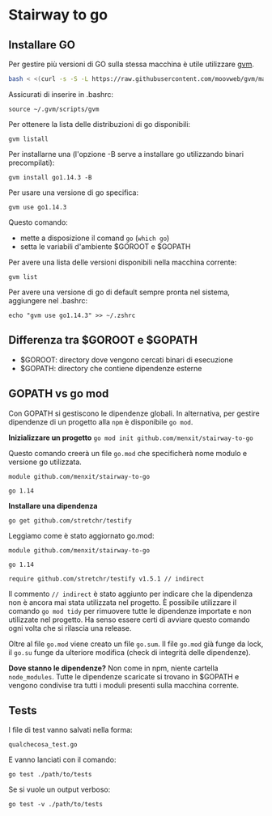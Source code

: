 # Stairway to go

## Installare GO
Per gestire più versioni di GO sulla stessa macchina è utile utilizzare [gvm](https://github.com/moovweb/gvm).
```sh
bash < <(curl -s -S -L https://raw.githubusercontent.com/moovweb/gvm/master/binscripts/gvm-installer)
```

Assicurati di inserire in .bashrc:
```
source ~/.gvm/scripts/gvm
```

Per ottenere la lista delle distribuzioni di go disponibili:
```
gvm listall
```

Per installarne una (l'opzione -B serve a installare go utilizzando binari precompilati):
```
gvm install go1.14.3 -B
```

Per usare una versione di go specifica:
```
gvm use go1.14.3
```

Questo comando:
- mette a disposizione il comand `go` (`which go`)
- setta le variabili d'ambiente $GOROOT e $GOPATH

Per avere una lista delle versioni disponibili nella macchina corrente:
```
gvm list
```

Per avere una versione di go di default sempre pronta nel sistema, aggiungere nel .bashrc:
```
echo "gvm use go1.14.3" >> ~/.zshrc
```

## Differenza tra $GOROOT e $GOPATH
- $GOROOT: directory dove vengono cercati binari di esecuzione
- $GOPATH: directory che contiene dipendenze esterne

## GOPATH vs go mod
Con GOPATH si gestiscono le dipendenze globali. In alternativa, per gestire dipendenze di un progetto alla `npm` è disponibile `go mod`.

**Inizializzare un progetto**
`go mod init github.com/menxit/stairway-to-go`

Questo comando creerà un file `go.mod` che specificherà nome modulo e versione go utilizzata.
```
module github.com/menxit/stairway-to-go

go 1.14
```

**Installare una dipendenza**
```
go get github.com/stretchr/testify
```

Leggiamo come è stato aggiornato go.mod:
```
module github.com/menxit/stairway-to-go

go 1.14

require github.com/stretchr/testify v1.5.1 // indirect
```

Il commento `// indirect` è stato aggiunto per indicare che la dipendenza non è ancora mai stata utilizzata nel progetto. È possibile utilizzare il comando `go mod tidy` per rimuovere tutte le dipendenze importate e non utilizzate nel progetto. Ha senso essere certi di avviare questo comando ogni volta che si rilascia una release.

Oltre al file `go.mod` viene creato un file `go.sum`. Il file `go.mod` già funge da lock, il `go.su` funge da ulteriore modifica (check di integrità delle dipendenze).

**Dove stanno le dipendenze?**
Non come in npm, niente cartella `node_modules`. Tutte le dipendenze scaricate si trovano in $GOPATH e vengono condivise tra tutti i moduli presenti sulla macchina corrente.

## Tests
I file di test vanno salvati nella forma:
```
qualchecosa_test.go
```

E vanno lanciati con il comando:
```
go test ./path/to/tests
```

Se si vuole un output verboso:
```
go test -v ./path/to/tests
```

